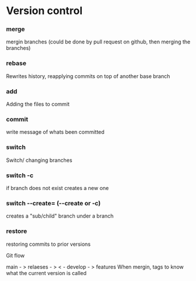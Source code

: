 # Version control

### merge
mergin branches (could be done by pull request on github, then merging the branches)

### rebase
Rewrites history, reapplying commits on top of another base branch

### add
Adding the files to commit

### commit 
write message of whats been committed

### switch <branchname>
Switch/ changing branches

### switch -c <branchname>
if branch does not exist creates a new one

### switch --create=<subbranch> <parentbranch> (--create or -c)
creates a "sub/child" branch under a branch

### restore
restoring commits to prior versions

Git flow

main - > relaeses - >  < - develop - > features 
When mergin, tags to know what the current version is called
